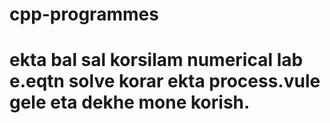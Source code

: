 # cpp-programmes
<h1>ekta bal sal korsilam numerical lab e.eqtn solve korar ekta process.vule gele eta dekhe mone korish.</h1>
